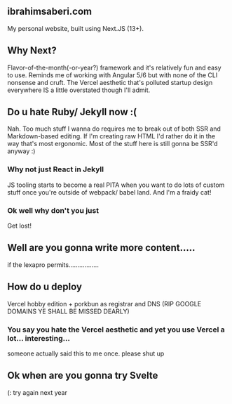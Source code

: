 ## ibrahimsaberi.com

My personal website, built using Next.JS (13+).

## Why Next?

Flavor-of-the-month(-or-year?) framework and it's relatively fun and easy to use. Reminds me of working with Angular 5/6 but with none of the CLI nonsense and cruft. The Vercel aesthetic that's polluted startup design everywhere IS a little overstated though I'll admit.

## Do u hate Ruby/ Jekyll now :(

Nah. Too much stuff I wanna do requires me to break out of both SSR and Markdown-based editing. If I'm creating raw HTML I'd rather do it in the way that's most ergonomic. Most of the stuff here is still gonna be SSR'd anyway :)

### Why not just React in Jekyll

JS tooling starts to become a real PITA when you want to do lots of custom stuff once you're outside of webpack/ babel land. And I'm a fraidy cat!

### Ok well why don't you just

Get lost!

## Well are you gonna write more content.....

if the lexapro permits.................

## How do u deploy

Vercel hobby edition + porkbun as registrar and DNS (RIP GOOGLE DOMAINS YE SHALL BE MISSED DEARLY)

### You say you hate the Vercel aesthetic and yet you use Vercel a lot... interesting...

someone actually said this to me once. please shut up

## Ok when are you gonna try Svelte

(: try again next year
